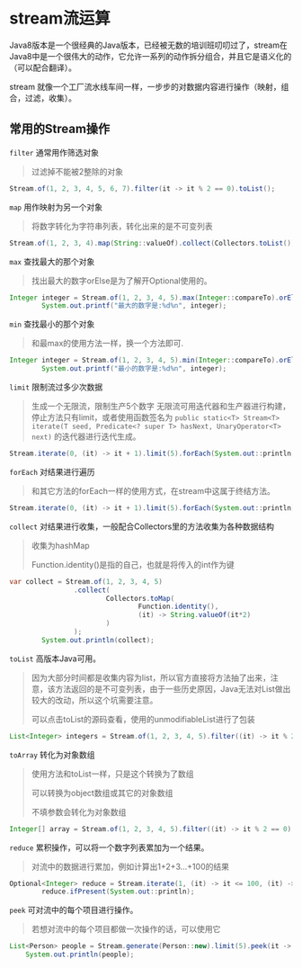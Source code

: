 # stream流运算

Java8版本是一个很经典的Java版本，已经被无数的培训班叨叨过了，stream在Java8中是一个很伟大的动作，它允许一系列的动作拆分组合，并且它是语义化的（可以配合翻译）。

stream 就像一个工厂流水线车间一样，一步步的对数据内容进行操作（映射，组合，过滤，收集）。

## 常用的Stream操作

`filter` 通常用作筛选对象

> 过滤掉不能被2整除的对象

```java
Stream.of(1, 2, 3, 4, 5, 6, 7).filter(it -> it % 2 == 0).toList();
```

`map` 用作映射为另一个对象

> 将数字转化为字符串列表，转化出来的是不可变列表

```java
Stream.of(1, 2, 3, 4).map(String::valueOf).collect(Collectors.toList());
```

`max` 查找最大的那个对象

> 找出最大的数字orElse是为了解开Optional使用的。

```java
Integer integer = Stream.of(1, 2, 3, 4, 5).max(Integer::compareTo).orElse(-1);
        System.out.printf("最大的数字是:%d%n", integer);
```

`min` 查找最小的那个对象

> 和最max的使用方法一样，换一个方法即可.

```java
Integer integer = Stream.of(1, 2, 3, 4, 5).min(Integer::compareTo).orElse(-1);
        System.out.printf("最小的数字是:%d%n", integer);

```

`limit` 限制流过多少次数据

> 生成一个无限流，限制生产5个数字
> 无限流可用迭代器和生产器进行构建，停止方法只有limit，或者使用函数签名为
> `public static<T> Stream<T> iterate(T seed, Predicate<? super T> hasNext, UnaryOperator<T> next)`
> 的迭代器进行迭代生成。

```java
Stream.iterate(0, (it) -> it + 1).limit(5).forEach(System.out::println);
```

`forEach` 对结果进行遍历

> 和其它方法的forEach一样的使用方式，在stream中这属于终结方法。

```java
Stream.iterate(0, (it) -> it + 1).limit(5).forEach(System.out::println);
```

`collect` 对结果进行收集，一般配合Collectors里的方法收集为各种数据结构

> 收集为hashMap
>
> Function.identity()是指的自己，也就是将传入的int作为键

```java
var collect = Stream.of(1, 2, 3, 4, 5)
                .collect(
                        Collectors.toMap(
                                Function.identity(),
                                (it) -> String.valueOf(it*2)
                        )
                );
        System.out.println(collect);
```

`toList` 高版本Java可用。

>因为大部分时间都是收集内容为list，所以官方直接将方法抽了出来，注意，该方法返回的是不可变列表，由于一些历史原因，Java无法对List做出较大的改动，所以这个坑需要注意。
>
>可以点击toList的源码查看，使用的unmodifiableList进行了包装

```java
List<Integer> integers = Stream.of(1, 2, 3, 4, 5).filter((it) -> it % 2 == 0).toList();
```

`toArray` 转化为对象数组
>使用方法和toList一样，只是这个转换为了数组
>
>可以转换为object数组或其它的对象数组
>
>不填参数会转化为对象数组

```java
Integer[] array = Stream.of(1, 2, 3, 4, 5).filter((it) -> it % 2 == 0).toArray(Integer[]::new);
```

`reduce` 累积操作，可以将一个数字列表累加为一个结果。
>对流中的数据进行累加，例如计算出1+2+3...+100的结果

```java
Optional<Integer> reduce = Stream.iterate(1, (it) -> it <= 100, (it) -> it + 1).reduce(Integer::sum);
        reduce.ifPresent(System.out::println);
```

`peek` 可对流中的每个项目进行操作。
>若想对流中的每个项目都做一次操作的话，可以使用它

```java
List<Person> people = Stream.generate(Person::new).limit(5).peek(it -> it.eat(new Date())).toList();
    System.out.println(people);
```
